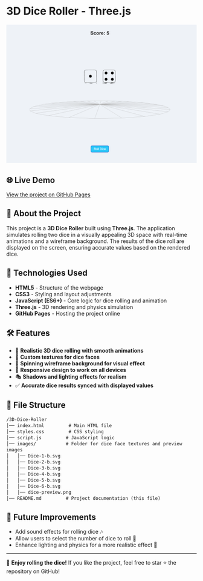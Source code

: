 # 3D Dice Roller - Three.js

![3D Dice Roller](images/roll.png)

## 🌐 Live Demo
[View the project on GitHub Pages](https://moontags.github.io/Dice_Roller_Program/)

## 📖 About the Project
This project is a **3D Dice Roller** built using **Three.js**. The application simulates rolling two dice in a visually appealing 3D space with real-time animations and a wireframe background. The results of the dice roll are displayed on the screen, ensuring accurate values based on the rendered dice.

## 🚀 Technologies Used
- **HTML5** - Structure of the webpage
- **CSS3** - Styling and layout adjustments
- **JavaScript (ES6+)** - Core logic for dice rolling and animation
- **Three.js** - 3D rendering and physics simulation
- **GitHub Pages** - Hosting the project online

## 🛠 Features
- 🎲 **Realistic 3D dice rolling with smooth animations**
- 🎨 **Custom textures for dice faces**
- 🔄 **Spinning wireframe background for visual effect**
- 📱 **Responsive design to work on all devices**
- 🎭 **Shadows and lighting effects for realism**
- ✅ **Accurate dice results synced with displayed values**

## 📂 File Structure
```
/3D-Dice-Roller
│── index.html         # Main HTML file
│── styles.css         # CSS styling
│── script.js         # JavaScript logic
│── images/           # Folder for dice face textures and preview images
│   │── Dice-1-b.svg
│   │── Dice-2-b.svg
│   │── Dice-3-b.svg
│   │── Dice-4-b.svg
│   │── Dice-5-b.svg
│   │── Dice-6-b.svg
│   │── dice-preview.png
│── README.md         # Project documentation (this file)
```

## 📌 Future Improvements
- Add sound effects for rolling dice 🎶
- Allow users to select the number of dice to roll 🎲
- Enhance lighting and physics for a more realistic effect 🔆

---
🚀 **Enjoy rolling the dice!** If you like the project, feel free to star ⭐ the repository on GitHub!

